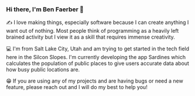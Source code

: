 ### Hi there, I'm Ben Faerber 👋

✍️ I love making things, especially software because I can create anything I want out of nothing. Most people think of programming as a heavily left brained activity but I view it as a skill that requires immense creativity.

💻 I'm from Salt Lake City, Utah and am trying to get started in the tech field here in the Silcon Slopes. I'm currently developing the app Sardines which calculates the population of public places to give users accurate data about how busy public locations are.

😁 If you are using any of my projects and are having bugs or need a new feature, please reach out and I will do my best to help you!
